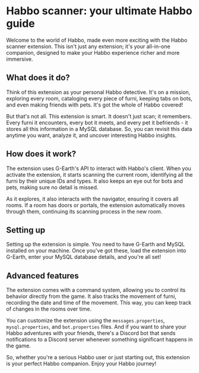 # Habbo scanner: your ultimate Habbo guide

Welcome to the world of Habbo, made even more exciting with the Habbo scanner extension. This isn't just any extension; it's your all-in-one companion, designed to make your Habbo experience richer and more immersive.

## What does it do?

Think of this extension as your personal Habbo detective. It's on a mission, exploring every room, cataloging every piece of furni, keeping tabs on bots, and even making friends with pets. It's got the whole of Habbo covered!

But that's not all. This extension is smart. It doesn't just scan; it remembers. Every furni it encounters, every bot it meets, and every pet it befriends - it stores all this information in a MySQL database. So, you can revisit this data anytime you want, analyze it, and uncover interesting Habbo insights.

## How does it work?

The extension uses G-Earth's API to interact with Habbo's client. When you activate the extension, it starts scanning the current room, identifying all the furni by their unique IDs and types. It also keeps an eye out for bots and pets, making sure no detail is missed.

As it explores, it also interacts with the navigator, ensuring it covers all rooms. If a room has doors or portals, the extension automatically moves through them, continuing its scanning process in the new room.

## Setting up

Setting up the extension is simple. You need to have G-Earth and MySQL installed on your machine. Once you've got these, load the extension into G-Earth, enter your MySQL database details, and you're all set!

## Advanced features

The extension comes with a command system, allowing you to control its behavior directly from the game. It also tracks the movement of furni, recording the date and time of the movement. This way, you can keep track of changes in the rooms over time.

You can customize the extension using the `messages.properties`, `mysql.properties`, and `bot.properties` files. And if you want to share your Habbo adventures with your friends, there's a Discord bot that sends notifications to a Discord server whenever something significant happens in the game.

So, whether you're a serious Habbo user or just starting out, this extension is your perfect Habbo companion. Enjoy your Habbo journey!
